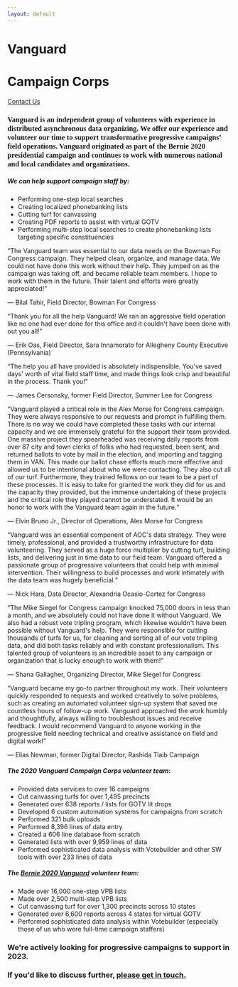 ```yaml
---
layout: default
---
```

<div class="jumbotron home-jumbotron mb-0 pt-4 pb-4 bg-bernie-blue">
    <div class="row">
        <div class="col-8 col-md-9">
            <h1 class="display-3">Vanguard</h1>
            <h1 class="display-4 font-weight-normal">Campaign Corps</h1>
        </div>
        <div class="col-4 col-md-3 text-right">
            <a href="mailto:contact@vanguardcampaign.org" class="btn btn-outline-light btn-lg">Contact Us</a>
        </div>
    </div>
</div>
<div class="jumbotron mb-0 bg-bernie-light-blue home-jumbotron" style="display: none;">
    
</div>
<div class="row mr-0">
    <div class="col-md-8 p-5 bg-light">
        <h3 style="font-family: Oswald;" class="mb-5"><strong>Vanguard</strong> is an independent group of volunteers with experience in distributed asynchronous data organizing. We offer our experience and volunteer our time to support transformative progressive campaigns’ field operations. Vanguard originated as part of the Bernie 2020 presidential campaign and continues to work with numerous national and local candidates and organizations.</h3>
        <h5 class="font-weight-bold">We can help support campaign staff by:</h5>
        <ul class="mb-5">
            <li>Performing one-step local searches</li>
            <li>Creating localized phonebanking lists</li>
            <li>Cutting turf for canvassing</li>
            <li>Creating PDF reports to assist with virtual GOTV</li>
            <li>Performing multi-step local searches to create phonebanking lists targeting specific constituencies</li>
        </ul>
        <div class="testimonial-container">
            <q class="testimonial">The Vanguard team was essential to our data needs on the Bowman For Congress campaign. They helped clean, organize, and manage data. We could not have done this work without their help. They jumped on as the campaign was taking off, and became reliable team members. I hope to work with them in the future. Their talent and efforts were greatly appreciated!</q>
            <p class="testimonial-attribution"> &mdash; Bilal Tahir, Field Director, Bowman For Congress</p>
            <q class="testimonial">Thank you for all the help Vanguard! We ran an aggressive field operation like no one had ever done for this office and it couldn't have been done with out you all!</q>
            <p class="testimonial-attribution"> &mdash; Erik Oas, Field Director, Sara Innamorato for Allegheny County Executive (Pennsylvania)</p>
            <q class="testimonial">The help you all have provided is absolutely indispensible. You've saved days' worth of vital field staff time, and made things look crisp and beautiful in the process. Thank you!</q>
            <p class="testimonial-attribution"> &mdash; James Cersonsky, former Field Director, Summer Lee for Congress</p>
            <q class="testimonial">Vanguard played a critical role in the Alex Morse for Congress campaign. They were always responsive to our requests and prompt in fulfilling them. There is no way we could have completed these tasks with our internal capacity and we are immensely grateful for the support their team provided. One massive project they spearheaded was receiving daily reports from over 87 city and town clerks of folks who had requested, been sent, and returned ballots to vote by mail in the election, and importing and tagging them in VAN. This made our ballot chase efforts much more effective and allowed us to be intentional about who we were contacting. They also cut all of our turf. Furthermore, they trained fellows on our team to be a part of these processes.  It is easy to take for granted the work they did for us and the capacity they provided, but the immense undertaking of these projects and the critical role they played cannot be understated. It would be an honor to work with the Vanguard team again in the future.</q>
            <p class="testimonial-attribution"> &mdash; Elvin Bruno Jr., Director of Operations, Alex Morse for Congress</p>
            <q class="testimonial">Vanguard was an essential component of AOC's data strategy. They were timely, professional, and provided a trustworthy infrastructure for data volunteering. They served as a huge force multiplier by cutting turf, building lists, and delivering just in time data to our field team. Vanguard offered a passionate group of progressive volunteers that could help with minimal intervention. Their willingness to build processes and work intimately with the data team was hugely beneficial.</q>
            <p class="testimonial-attribution"> &mdash; Nick Hara, Data Director, Alexandria Ocasio-Cortez for Congress</p>
            <q class="testimonial">The Mike Siegel for Congress campaign knocked 75,000 doors in less than a month, and we absolutely could not have done it without Vanguard. We also had a robust vote tripling program, which likewise wouldn't have been possible without Vanguard's help. They were responsible for cutting thousands of turfs for us, for cleaning and sorting all of our vote tripling data, and did both tasks reliably and with constant professionalism. This talented group of volunteers is an incredible asset to any campaign or organization that is lucky enough to work with them!</q>
            <p class="testimonial-attribution"> &mdash; Shana Gallagher, Organizing Director, Mike Siegel for Congress</p>
            <q class="testimonial">Vanguard became my go-to partner throughout my work. Their volunteers quickly responded to requests and worked creatively to solve problems, such as creating an automated volunteer sign-up system that saved me countless hours of follow-up work. Vanguard approached the work humbly and thoughtfully, always willing to troubleshoot issues and receive feedback. I would recommend Vanguard to anyone working in the progressive field needing technical and creative assistance on field and digital work!</q>
            <p class="testimonial-attribution"> &mdash; Elias Newman, former Digital Director, Rashida Tlaib Campaign</p>
        </div>
    </div>
    <div class="col-md-4 bg-nmu-yellow text-white p-5">
        <h5 class="font-weight-bold">The 2020 Vanguard Campaign Corps volunteer team:</h5>
        <ul>
            <li>Provided data services to over 16 campaigns</li>
            <li>Cut canvassing turfs for over 1,495 precincts</li>
            <li>Generated over 638 reports / lists for GOTV lit drops</li>
            <li>Developed 6 custom automation systems for campaigns from scratch</li>
            <li>Performed 321 bulk uploads</li>
            <li>Performed 8,396 lines of data entry</li>
            <li>Created a 606 line database from scratch</li>
            <li>Generated lists with over 9,959 lines of data</li>
            <li>Performed sophisticated data analysis with Votebuilder and other SW tools with over 233 lines of data</li>
        </ul>
        <h5 class="font-weight-bold">The <a href="https://web.archive.org/web/20200520011150/https://medium.com/@berniealums/taking-on-trump-and-beyond-learnings-from-bernie-2020-national-organizing-staff-31f274ace92b" target="_blank">Bernie 2020 Vanguard</a> volunteer team:</h5>
        <ul>
            <li>Made over 16,000 one-step VPB lists</li>
            <li>Made over 2,500 multi-step VPB lists</li>
            <li>Cut canvassing turf for over 1,300 precincts across 10 states</li>
            <li>Generated over 6,600 reports across 4 states for virtual GOTV</li>
            <li>Performed sophisticated data analysis within Votebuilder (especially those of us who were full-time campaign staffers)</li>
        </ul>
    </div>
</div>
<div class="jumbotron mb-0 home-jumbotron bg-bernie-light-blue">
    <h3>We're actively looking for progressive campaigns to support in 2023.</h3>
    <h3>If you'd like to discuss further, <a href="mailto:contact@vanguardcampaign.org">please get in touch.</a></h3>
</div>
